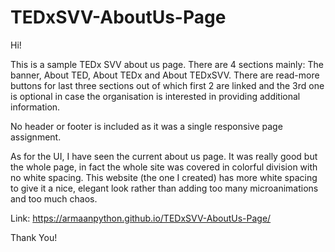 # TEDxSVV-AboutUs-Page

Hi!

This is a sample TEDx SVV about us page. There are 4 sections mainly: The banner, About TED, About TEDx and About TEDxSVV.
There are read-more buttons for last three sections out of which first 2 are linked and the 3rd one is optional in case the organisation is interested in providing additional information.

No header or footer is included as it was a single responsive page assignment.

As for the UI, I have seen the current about us page. It was really good but the whole page, in fact the whole site was covered in colorful division with no white spacing.
This website (the one I created) has more white spacing to give it a nice, elegant look rather than adding too many microanimations and too much chaos.


Link: https://armaanpython.github.io/TEDxSVV-AboutUs-Page/


Thank You!
